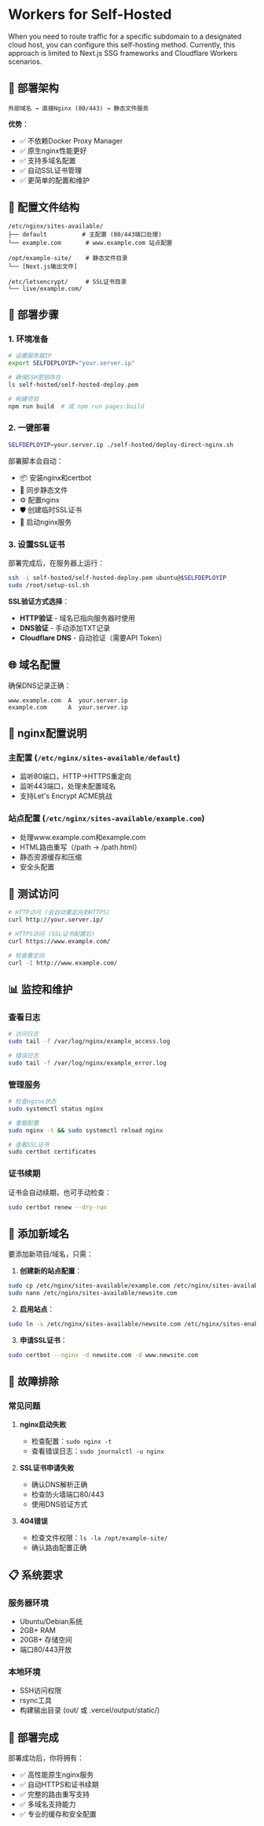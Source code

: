 # Workers for Self-Hosted

When you need to route traffic for a specific subdomain to a designated cloud host, you can configure this self-hosting method. Currently, this approach is limited to Next.js SSG frameworks and Cloudflare Workers scenarios.

## 🎯 部署架构

```
外部域名 → 直接Nginx (80/443) → 静态文件服务
```

**优势**：
- ✅ 不依赖Docker Proxy Manager
- ✅ 原生nginx性能更好  
- ✅ 支持多域名配置
- ✅ 自动SSL证书管理
- ✅ 更简单的配置和维护

## 📁 配置文件结构

```
/etc/nginx/sites-available/
├── default          # 主配置 (80/443端口处理)
└── example.com       # www.example.com 站点配置

/opt/example-site/    # 静态文件目录
└── [Next.js输出文件]

/etc/letsencrypt/     # SSL证书目录
└── live/example.com/
```

## 🚀 部署步骤

### 1. 环境准备

```bash
# 设置服务器IP
export SELFDEPLOYIP="your.server.ip"

# 确保SSH密钥存在
ls self-hosted/self-hosted-deploy.pem

# 构建项目
npm run build  # 或 npm run pages:build
```

### 2. 一键部署

```bash
SELFDEPLOYIP=your.server.ip ./self-hosted/deploy-direct-nginx.sh
```

部署脚本会自动：
- 📦 安装nginx和certbot
- 📁 同步静态文件
- ⚙️ 配置nginx
- 🛡️ 创建临时SSL证书
- 🔄 启动nginx服务

### 3. 设置SSL证书

部署完成后，在服务器上运行：

```bash
ssh -i self-hosted/self-hosted-deploy.pem ubuntu@$SELFDEPLOYIP
sudo /root/setup-ssl.sh
```

**SSL验证方式选择**：
- **HTTP验证** - 域名已指向服务器时使用
- **DNS验证** - 手动添加TXT记录
- **Cloudflare DNS** - 自动验证（需要API Token）

## 🌐 域名配置

确保DNS记录正确：
```
www.example.com  A  your.server.ip
example.com      A  your.server.ip
```

## 🔧 nginx配置说明

### 主配置 (`/etc/nginx/sites-available/default`)
- 监听80端口，HTTP→HTTPS重定向
- 监听443端口，处理未配置域名
- 支持Let's Encrypt ACME挑战

### 站点配置 (`/etc/nginx/sites-available/example.com`)
- 处理www.example.com和example.com
- HTML路由重写（/path → /path.html）
- 静态资源缓存和压缩
- 安全头配置

## 🧪 测试访问

```bash
# HTTP访问 (会自动重定向到HTTPS)
curl http://your.server.ip/

# HTTPS访问 (SSL证书配置后)
curl https://www.example.com/

# 检查重定向
curl -I http://www.example.com/
```

## 📊 监控和维护

### 查看日志
```bash
# 访问日志
sudo tail -f /var/log/nginx/example_access.log

# 错误日志  
sudo tail -f /var/log/nginx/example_error.log
```

### 管理服务
```bash
# 检查nginx状态
sudo systemctl status nginx

# 重载配置
sudo nginx -t && sudo systemctl reload nginx

# 查看SSL证书
sudo certbot certificates
```

### 证书续期
证书会自动续期，也可手动检查：
```bash
sudo certbot renew --dry-run
```

## 🔄 添加新域名

要添加新项目/域名，只需：

1. **创建新的站点配置**：
```bash
sudo cp /etc/nginx/sites-available/example.com /etc/nginx/sites-available/newsite.com
sudo nano /etc/nginx/sites-available/newsite.com
```

2. **启用站点**：
```bash
sudo ln -s /etc/nginx/sites-available/newsite.com /etc/nginx/sites-enabled/
```

3. **申请SSL证书**：
```bash
sudo certbot --nginx -d newsite.com -d www.newsite.com
```

## 🚨 故障排除

### 常见问题

1. **nginx启动失败**
   - 检查配置：`sudo nginx -t`
   - 查看错误日志：`sudo journalctl -u nginx`

2. **SSL证书申请失败**  
   - 确认DNS解析正确
   - 检查防火墙端口80/443
   - 使用DNS验证方式

3. **404错误**
   - 检查文件权限：`ls -la /opt/example-site/`
   - 确认路由配置正确

## 📋 系统要求

### 服务器环境
- Ubuntu/Debian系统
- 2GB+ RAM  
- 20GB+ 存储空间
- 端口80/443开放

### 本地环境
- SSH访问权限
- rsync工具
- 构建输出目录 (out/ 或 .vercel/output/static/)

## 🎉 部署完成

部署成功后，你将拥有：
- ✅ 高性能原生nginx服务
- ✅ 自动HTTPS和证书续期
- ✅ 完整的路由重写支持
- ✅ 多域名支持能力
- ✅ 专业的缓存和安全配置